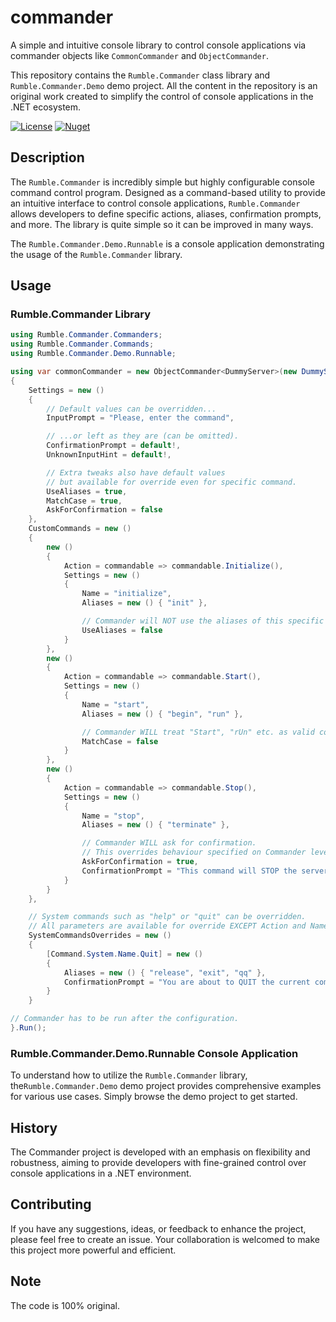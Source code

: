 # commander
A simple and intuitive console library to control console applications via commander objects like `CommonCommander` and `ObjectCommander`.

This repository contains the `Rumble.Commander` class library and `Rumble.Commander.Demo` demo project. All the content in the repository is an original work created to simplify the control of console applications in the .NET ecosystem.

[![License](https://img.shields.io/github/license/rumrunner0/commander?label=license)](https://github.com/rumrunner0/commander/blob/main/LICENSE)
[![Nuget](https://img.shields.io/nuget/v/Rumble.Commander?label=nuget)](https://www.nuget.org/packages/Rumble.Commander)

## Description
The `Rumble.Commander` is incredibly simple but highly configurable console command control program. Designed as a command-based utility to provide an intuitive interface to control console applications, `Rumble.Commander` allows developers to define specific actions, aliases, confirmation prompts, and more. The library is quite simple so it can be improved in many ways.

The `Rumble.Commander.Demo.Runnable` is a console application demonstrating the usage of the `Rumble.Commander` library.

## Usage

### Rumble.Commander Library
```csharp
using Rumble.Commander.Commanders;
using Rumble.Commander.Commands;
using Rumble.Commander.Demo.Runnable;

using var commonCommander = new ObjectCommander<DummyServer>(new DummyServer())
{
    Settings = new ()
    {
        // Default values can be overridden...
        InputPrompt = "Please, enter the command",

        // ...or left as they are (can be omitted).
        ConfirmationPrompt = default!,
        UnknownInputHint = default!,

        // Extra tweaks also have default values
        // but available for override even for specific command.
        UseAliases = true,
        MatchCase = true,
        AskForConfirmation = false
    },
    CustomCommands = new ()
    {
        new ()
        {
            Action = commandable => commandable.Initialize(),
            Settings = new ()
            {
                Name = "initialize",
                Aliases = new () { "init" },

                // Commander will NOT use the aliases of this specific command.
                UseAliases = false
            }
        },
        new ()
        {
            Action = commandable => commandable.Start(),
            Settings = new ()
            {
                Name = "start",
                Aliases = new () { "begin", "run" },

                // Commander WILL treat "Start", "rUn" etc. as valid command names.
                MatchCase = false
            }
        },
        new ()
        {
            Action = commandable => commandable.Stop(),
            Settings = new ()
            {
                Name = "stop",
                Aliases = new () { "terminate" },

                // Commander WILL ask for confirmation.
                // This overrides behaviour specified on Commander level.
                AskForConfirmation = true,
                ConfirmationPrompt = "This command will STOP the server. Are you sure?"
            }
        }
    },

    // System commands such as "help" or "quit" can be overridden.
    // All parameters are available for override EXCEPT Action and Name.
    SystemCommandsOverrides = new ()
    {
        [Command.System.Name.Quit] = new ()
        {
            Aliases = new () { "release", "exit", "qq" },
            ConfirmationPrompt = "You are about to QUIT the current commander. Do you confirm?"
        }
    }

// Commander has to be run after the configuration.
}.Run();
```

### Rumble.Commander.Demo.Runnable Console Application
To understand how to utilize the `Rumble.Commander` library, the`Rumble.Commander.Demo` demo project provides comprehensive examples for various use cases. Simply browse the demo project to get started.

## History
The Commander project is developed with an emphasis on flexibility and robustness, aiming to provide developers with fine-grained control over console applications in a .NET environment.

## Contributing
If you have any suggestions, ideas, or feedback to enhance the project, please feel free to create an issue. Your collaboration is welcomed to make this project more powerful and efficient.

## Note
The code is 100% original.
